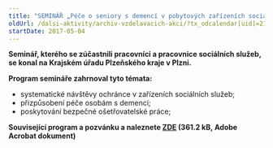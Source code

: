 ```yaml
---
title: "SEMINÁŘ „Péče o seniory s demencí v pobytových zařízeních sociálních služeb“ Plzeňský kraj"
oldUrl: /dalsi-aktivity/archiv-vzdelavacich-akci/?tx_odcalendar[uid]=219&cHash=6708fc2f5fcc0c2549bba222e98a1fcd
startDate: 2017-05-04
---
```


<p><strong>Seminář, kterého se zúčastnili pracovníci a pracovnice sociálních služeb, se konal na Krajském úřadu Plzeňského kraje v Plzni.</strong></p>
<p><strong>Program semináře zahrnoval tyto témata:</strong></p><ul><li>systematické návštěvy ochránce v zařízeních sociálních služeb;</li><li>přizpůsobení péče osobám s demencí;</li><li>poskytování bezpečné ošetřovatelské práce;</li></ul><p><strong>Související program a pozvánku a naleznete <a href="/uploads-import/projekt_ESF/00_2017_SEMINARE/ARCHIV_2017/Seminare_archiv/05_04_Pece_o_seniory_s_demenci_v_pobytovych_zarizenich_socialnich_sluzeb_pozvanka.pdf" target="_blank">ZDE</a> (361.2 kB, Adobe Acrobat dokument)</strong></p>
